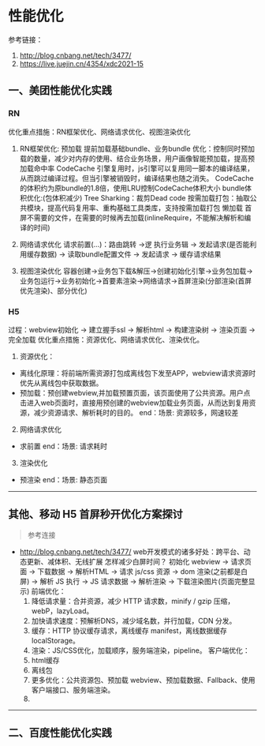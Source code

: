 # 性能优化
参考链接：
1. http://blog.cnbang.net/tech/3477/
2. https://live.juejin.cn/4354/xdc2021-15

## 一、美团性能优化实践
### RN
优化重点措施：RN框架优化、网络请求优化、视图渲染优化
1. RN框架优化: 
  预加载
    提前加载基础bundle、业务bundle
    优化：控制同时预加载的数量，减少对内存的使用、结合业务场景，用户画像智能预加载，提高预加载命中率
  CodeCache
    引擎复用时，js引擎可以复用同一脚本的编译结果，从而跳过编译过程。但当引擎被销毁时，编译结果也随之消失。
    CodeCache的体积约为原bundle的1.8倍，使用LRU控制CodeCache体积大小
  bundle体积优化:(包体积减少)
    Tree Sharking：裁剪Dead code
    按需加载打包：抽取公共模块，提高代码复用率、重构基础工具类库，支持按需加载打包
  懒加载
    首屏不需要的文件，在需要的时候再去加载(inlineRequire，不能解决解析和编译的时间)

2. 网络请求优化
  请求前置(...)：路由跳转 ->逻 执行业务辑 -> 发起请求(是否能利用缓存数据)
                        -> 读取bundle配置文件 -> 发起请求 -> 缓存请求结果
3. 视图渲染优化
容器创建->业务包下载&解压->创建初始化引擎->业务包加载->业务包运行->业务初始化->首要素渲染->网络请求->首屏渲染(分部渲染(首屏优先渲染)、部分优化)

### H5
过程：webview初始化 -> 建立握手ssl -> 解析html -> 构建渲染树 -> 渲染页面 -> 完全加载
优化重点措施：资源优化、网络请求优化、渲染优化。
1. 资源优化：
  * 离线化原理：将前端所需资源打包成离线包下发至APP，webview请求资源时优先从离线包中获取数据。
  * 预加载：预创建webview,并加载预置页面，该页面使用了公共资源。用户点击进入web页面时，直接用预创建的webview加载业务页面，从而达到复用资源，减少资源请求、解析耗时的目的。
  end：场景: 资源较多，网速较差

2. 网络请求优化
  * 求前置
  end：场景: 请求耗时
3. 渲染优化
  * 预渲染
  end：场景: 静态页面

--------------------------------------------------------
## 其他、移动 H5 首屏秒开优化方案探讨
> 参考连接
* http://blog.cnbang.net/tech/3477/
web开发模式的诸多好处：跨平台、动态更新、减体积、无线扩展
怎样减少白屏时间？
初始化 webview -> 请求页面 -> 下载数据 -> 解析HTML -> 请求 js/css 资源 -> dom 渲染(之前都是白屏) -> 解析 JS 执行 -> JS 请求数据 -> 解析渲染 -> 下载渲染图片(页面完整显示)
前端优化：
  1. 降低请求量：合并资源，减少 HTTP 请求数，minify / gzip 压缩，webP，lazyLoad。
  2. 加快请求速度：预解析DNS，减少域名数，并行加载，CDN 分发。
  3. 缓存：HTTP 协议缓存请求，离线缓存 manifest，离线数据缓存localStorage。
  4. 渲染：JS/CSS优化，加载顺序，服务端渲染，pipeline。
客户端优化：
  1. html缓存
  2. 离线包
  3. 更多优化：公共资源包、预加载 webview、预加载数据、Fallback、使用客户端接口、服务端渲染。
  4. 
--------------------------------------------------------
## 二、百度性能优化实践
